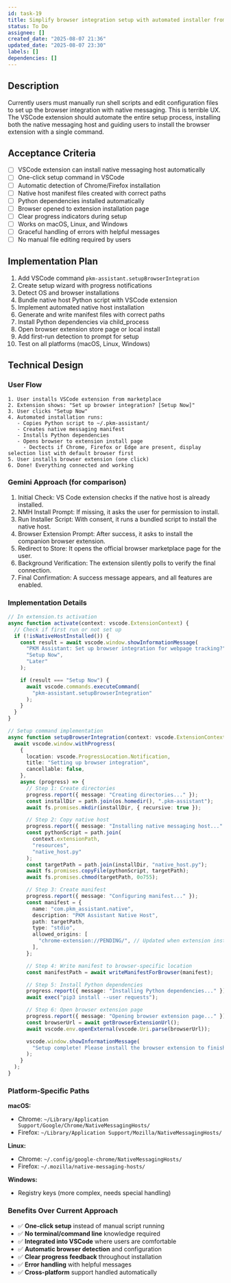 ```yaml
---
id: task-19
title: Simplify browser integration setup with automated installer from VSCode
status: To Do
assignee: []
created_date: "2025-08-07 21:36"
updated_date: "2025-08-07 23:30"
labels: []
dependencies: []
---
```


## Description

Currently users must manually run shell scripts and edit configuration files to set up the browser integration with native messaging. This is terrible UX. The VSCode extension should automate the entire setup process, installing both the native messaging host and guiding users to install the browser extension with a single command.

## Acceptance Criteria

- [ ] VSCode extension can install native messaging host automatically
- [ ] One-click setup command in VSCode
- [ ] Automatic detection of Chrome/Firefox installation
- [ ] Native host manifest files created with correct paths
- [ ] Python dependencies installed automatically
- [ ] Browser opened to extension installation page
- [ ] Clear progress indicators during setup
- [ ] Works on macOS, Linux, and Windows
- [ ] Graceful handling of errors with helpful messages
- [ ] No manual file editing required by users

## Implementation Plan

1. Add VSCode command `pkm-assistant.setupBrowserIntegration`
2. Create setup wizard with progress notifications
3. Detect OS and browser installations
4. Bundle native host Python script with VSCode extension
5. Implement automated native host installation
6. Generate and write manifest files with correct paths
7. Install Python dependencies via child_process
8. Open browser extension store page or local install
9. Add first-run detection to prompt for setup
10. Test on all platforms (macOS, Linux, Windows)

## Technical Design

### User Flow

```
1. User installs VSCode extension from marketplace
2. Extension shows: "Set up browser integration? [Setup Now]"
3. User clicks "Setup Now"
4. Automated installation runs:
   - Copies Python script to ~/.pkm-assistant/
   - Creates native messaging manifest
   - Installs Python dependencies
   - Opens browser to extension install page
     - Dectects if Chrome, Firefox or Edge are present, display selection list with default browser first
5. User installs browser extension (one click)
6. Done! Everything connected and working
```

### Gemini Approach (for comparison)

1. Initial Check: VS Code extension checks if the native host is already installed.
2. NMH Install Prompt: If missing, it asks the user for permission to install.
3. Run Installer Script: With consent, it runs a bundled script to install the native host.
4. Browser Extension Prompt: After success, it asks to install the companion browser extension.
5. Redirect to Store: It opens the official browser marketplace page for the user.
6. Background Verification: The extension silently polls to verify the final connection.
7. Final Confirmation: A success message appears, and all features are enabled.

### Implementation Details

```typescript
// In extension.ts activation
async function activate(context: vscode.ExtensionContext) {
  // Check if first run or not set up
  if (!isNativeHostInstalled()) {
    const result = await vscode.window.showInformationMessage(
      "PKM Assistant: Set up browser integration for webpage tracking?",
      "Setup Now",
      "Later"
    );

    if (result === "Setup Now") {
      await vscode.commands.executeCommand(
        "pkm-assistant.setupBrowserIntegration"
      );
    }
  }
}

// Setup command implementation
async function setupBrowserIntegration(context: vscode.ExtensionContext) {
  await vscode.window.withProgress(
    {
      location: vscode.ProgressLocation.Notification,
      title: "Setting up browser integration",
      cancellable: false,
    },
    async (progress) => {
      // Step 1: Create directories
      progress.report({ message: "Creating directories..." });
      const installDir = path.join(os.homedir(), ".pkm-assistant");
      await fs.promises.mkdir(installDir, { recursive: true });

      // Step 2: Copy native host
      progress.report({ message: "Installing native messaging host..." });
      const pythonScript = path.join(
        context.extensionPath,
        "resources",
        "native_host.py"
      );
      const targetPath = path.join(installDir, "native_host.py");
      await fs.promises.copyFile(pythonScript, targetPath);
      await fs.promises.chmod(targetPath, 0o755);

      // Step 3: Create manifest
      progress.report({ message: "Configuring manifest..." });
      const manifest = {
        name: "com.pkm_assistant.native",
        description: "PKM Assistant Native Host",
        path: targetPath,
        type: "stdio",
        allowed_origins: [
          "chrome-extension://PENDING/", // Updated when extension installed
        ],
      };

      // Step 4: Write manifest to browser-specific location
      const manifestPath = await writeManifestForBrowser(manifest);

      // Step 5: Install Python dependencies
      progress.report({ message: "Installing Python dependencies..." });
      await exec("pip3 install --user requests");

      // Step 6: Open browser extension page
      progress.report({ message: "Opening browser extension page..." });
      const browserUrl = await getBrowserExtensionUrl();
      await vscode.env.openExternal(vscode.Uri.parse(browserUrl));

      vscode.window.showInformationMessage(
        "Setup complete! Please install the browser extension to finish."
      );
    }
  );
}
```

### Platform-Specific Paths

**macOS:**

- Chrome: `~/Library/Application Support/Google/Chrome/NativeMessagingHosts/`
- Firefox: `~/Library/Application Support/Mozilla/NativeMessagingHosts/`

**Linux:**

- Chrome: `~/.config/google-chrome/NativeMessagingHosts/`
- Firefox: `~/.mozilla/native-messaging-hosts/`

**Windows:**

- Registry keys (more complex, needs special handling)

### Benefits Over Current Approach

- ✅ **One-click setup** instead of manual script running
- ✅ **No terminal/command line** knowledge required
- ✅ **Integrated into VSCode** where users are comfortable
- ✅ **Automatic browser detection** and configuration
- ✅ **Clear progress feedback** throughout installation
- ✅ **Error handling** with helpful messages
- ✅ **Cross-platform** support handled automatically

